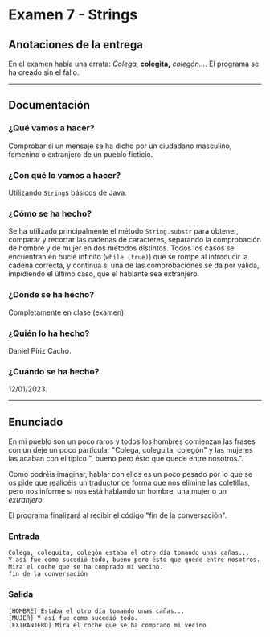 # Examen 7 - Strings

## Anotaciones de la entrega

En el examen había una errata: *Colega,* **colegita,** *colegón...*. El programa se ha creado sin el fallo.

---

## Documentación

### ¿Qué vamos a hacer?

Comprobar si un mensaje se ha dicho por un ciudadano masculino, femenino o extranjero de un pueblo ficticio.

### ¿Con qué lo vamos a hacer?

Utilizando `String`s básicos de Java.

### ¿Cómo se ha hecho?

Se ha utilizado principalmente el método `String.substr` para obtener, comparar y recortar las cadenas de caracteres, separando la comprobación de hombre y de mujer en dos métodos distintos. Todos los casos se encuentran en bucle infinito (`while (true)`) que se rompe al introducir la cadena correcta, y continúa si una de las comprobaciones se da por válida, impidiendo el último caso, que el hablante sea extranjero.

### ¿Dónde se ha hecho?

Completamente en clase (examen).

### ¿Quién lo ha hecho?

Daniel Píriz Cacho.

### ¿Cuándo se ha hecho?

12/01/2023.

---

## Enunciado

En mi pueblo son un poco raros y todos los hombres comienzan las frases con un deje un poco particular "Colega, coleguita, colegón" y las mujeres las acaban con el típico ", bueno pero ésto que quede entre nosotros.".

Como podréis imaginar, hablar con ellos es un poco pesado por lo que se os pide que realicéis un traductor de forma que nos elimine las coletillas, pero nos informe si nos está hablando un hombre, una mujer o un *extranjero*.

El programa finalizará al recibir el código "fin de la conversación".

### Entrada
```
Colega, coleguita, colegón estaba el otro día tomando unas cañas...
Y así fue como sucedió todo, bueno pero ésto que quede entre nosotros.
Mira el coche que se ha comprado mi vecino.
fin de la conversación
```

### Salida
```
[HOMBRE] Estaba el otro día tomando unas cañas...
[MUJER] Y así fue como sucedió todo.
[EXTRANJERO] Mira el coche que se ha comprado mi vecino
```
